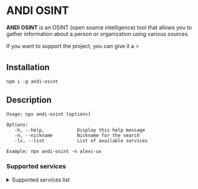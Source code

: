 # ANDI OSINT

**ANDI OSINT** is an OSINT (open source intelligence) tool that allows you to gather information about a person or organization using various sources.

If you want to support the project, you can give it a ⭐

## Installation

```
npm i -g andi-osint
```

## Description

```
Usage: npx andi-osint [options]

Options:
   -h, --help,            Display this help message
   -n, --nickname         Nickname for the search
   -ls, --list            List of available services

Example: npx andi-osint -n alexc-ux
```

### Supported services

<details>
  <summary>Supported services list</summary>

1. github.com
2. vk.com
3. akniga.org
4. pikabu.ru
5. pinterest
6. music.yandex.ru
7. youtube.com
8. pornhub.com
9. tiktok.com
10. paypal.com
11. patreon.com
12. soundcloud.com
13. about.me
14. wikipedia.org
15. jimdofree.com
16. tumblr.com

</details>
